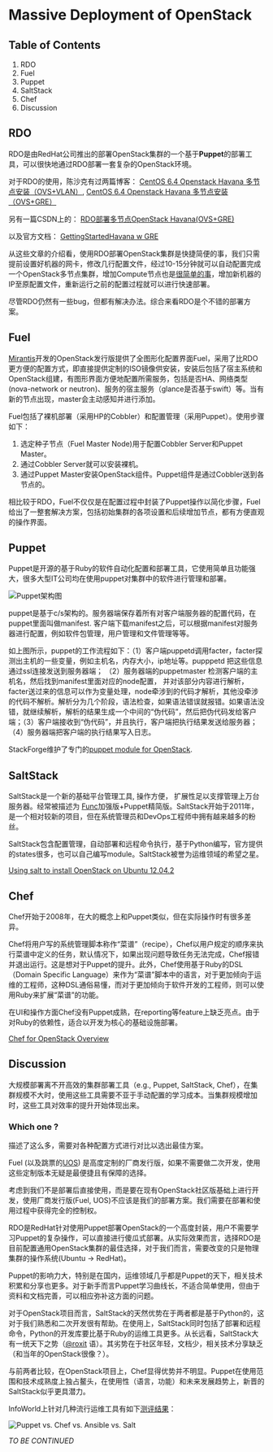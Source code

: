 Massive Deployment of OpenStack
===============================

Table of Contents
-----------------

1. RDO
2. Fuel
2. Puppet
2. SaltStack
3. Chef
4. Discussion

RDO
---

RDO是由RedHat公司推出的部署OpenStack集群的一个基于**Puppet**的部署工具，可以很快地通过RDO部署一套复杂的OpenStack环境。

对于RDO的使用，陈沙克有过两篇博客：
[CentOS 6.4 Openstack Havana 多节点安装（OVS+VLAN）](http://www.chenshake.com/centos-6-4-openstack-havana-multinode-installation/), 
[CentOS 6.4 Openstack Havana 多节点安装（OVS+GRE）](http://www.chenshake.com/how-node-installation-centos-6-4-openstack-havana-ovsgre/)

另有一篇CSDN上的： 
[RDO部署多节点OpenStack Havana(OVS+GRE)](http://blog.csdn.net/tiger435/article/details/16844155)

以及官方文档： 
[GettingStartedHavana w GRE](http://openstack.redhat.com/GettingStartedHavana_w_GRE)

从这些文章的介绍看，使用RDO部署OpenStack集群是快捷简便的事，我们只需提前设置好机器的网卡，修改几行配置文件，经过10-15分钟就可以自动配置完成一个OpenStack多节点集群，增加Compute节点也是[很简单的事](http://openstack.redhat.com/Adding_a_compute_node)，增加新机器的IP至原配置文件，重新运行之前的配置过程就可以进行快速部署。

尽管RDO仍然有一些bug，但都有解决办法。综合来看RDO是个不错的部署方案。

Fuel
----

[Mirantis](http://www.mirantis.com/)开发的OpenStack发行版提供了全图形化配置界面Fuel，采用了比RDO更方便的配置方式，即直接提供定制的ISO镜像供安装，安装后包括了宿主系统和OpenStack组建，有图形界面方便地配置所需服务，包括是否HA、网络类型(nova-network or neutron)、服务的宿主服务（glance是否基于swift）等。当有新的节点出现，master会主动感知并进行添加。

Fuel包括了裸机部署（采用HP的Cobbler）和配置管理（采用Puppet）。使用步骤如下：

1. 选定种子节点（Fuel Master Node)用于配置Cobbler Server和Puppet Master。
2. 通过Cobbler Server就可以安装裸机。
3. 通过Puppet Master安装OpenStack组件。Puppet组件是通过Cobbler送到各节点的。

相比较于RDO，Fuel不仅仅是在配置过程中封装了Puppet操作以简化步骤，Fuel给出了一整套解决方案，包括初始集群的各项设置和后续增加节点，都有方便直观的操作界面。


Puppet
------

Puppet是开源的基于Ruby的软件自动化配置和部署工具，它使用简单且功能强大，很多大型IT公司均在使用puppet对集群中的软件进行管理和部署。

![Puppet架构图](http://dongxicheng.org/wp-content/uploads/2011/05/infrastructure.jpg)

puppet是基于c/s架构的。服务器端保存着所有对客户端服务器的配置代码，在puppet里面叫做manifest. 客户端下载manifest之后，可以根据manifest对服务器进行配置，例如软件包管理，用户管理和文件管理等等。

如上图所示，puppet的工作流程如下：（1）客户端puppetd调用facter，facter探测出主机的一些变量，例如主机名，内存大小，ip地址等。pupppetd 把这些信息通过ssl连接发送到服务器端； （2）服务器端的puppetmaster 检测客户端的主机名，然后找到manifest里面对应的node配置， 并对该部分内容进行解析，facter送过来的信息可以作为变量处理，node牵涉到的代码才解析，其他没牵涉的代码不解析。解析分为几个阶段，语法检查，如果语法错误就报错。如果语法没错，就继续解析，解析的结果生成一个中间的“伪代码”，然后把伪代码发给客户端；（3）客户端接收到“伪代码”，并且执行，客户端把执行结果发送给服务器；（4）服务器端把客户端的执行结果写入日志。

StackForge维护了专门的[puppet module for OpenStack](https://wiki.openstack.org/wiki/Puppet-openstack).

SaltStack
---------

SaltStack是一个新的基础平台管理工具, 操作方便， 扩展性足以支撑管理上万台服务器。经常被描述为 [Func](https://fedorahosted.org/func/)加强版+Puppet精简版。SaltStack开始于2011年，是一个相对较新的项目，但在系统管理员和DevOps工程师中拥有越来越多的粉丝。

SaltStack包含配置管理，自动部署和远程命令执行，基于Python编写，官方提供的states很多，也可以自己编写module。SaltStack被誉为运维领域的希望之星。

[Using salt to install OpenStack on Ubuntu 12.04.2](https://github.com/EntropyWorks/salt-openstack)

Chef
----

Chef开始于2008年，在大的概念上和Puppet类似，但在实际操作时有很多差异。

Chef将用户写的系统管理脚本称作“菜谱”（recipe），Chef以用户规定的顺序来执行菜谱中定义的任务，默认情况下，如果出现问题导致任务无法完成，Chef报错并退出运行。这是想对于Puppet的提升。此外，Chef使用基于Ruby的DSL（Domain Specific Language）来作为“菜谱”脚本中的语言，对于更加倾向于运维的工程师，这种DSL通俗易懂，而对于更加倾向于软件开发的工程师，则可以使用Ruby来扩展“菜谱”的功能。

在UI和操作方面Chef没有Puppet成熟，在reporting等feature上缺乏亮点。由于对Ruby的依赖性，适合以开发为核心的基础设施部署。

[Chef for OpenStack Overview](https://www.openstack.org/summit/portland-2013/session-videos/presentation/chef-for-openstack-overview/)

Discussion
----------

大规模部署离不开高效的集群部署工具（e.g., Puppet, SaltStack, Chef），在集群规模不大时，使用这些工具需要不亚于手动配置的学习成本。当集群规模增加时，这些工具对效率的提升开始体现出来。

### Which one ?

描述了这么多，需要对各种配置方式进行对比以选出最佳方案。

Fuel (以及跳票的[UOS](http://www.ustack.com/product/)) 是高度定制的厂商发行版，如果不需要做二次开发，使用这些定制版本无疑是最便捷且有保障的选择。

考虑到我们不是部署后直接使用，而是要在现有OpenStack社区版基础上进行开发，使用厂商发行版(Fuel, UOS)不应该是我们的部署方案。我们需要在部署和使用过程中获得完全的控制权。

RDO是RedHat针对使用Puppet部署OpenStack的一个高度封装，用户不需要学习Puppet的复杂操作，可以直接进行傻瓜式部署。从实际效果而言，选择RDO是目前配置通用OpenStack集群的最佳选择，对于我们而言，需要改变的只是物理集群的操作系统(Ubuntu -> RedHat)。

Puppet的影响力大，特别是在国内，运维领域几乎都是Puppet的天下，相关技术积累和分享也更多。对于新手而言Puppet学习曲线长，不适合简单使用，但由于资料和文档完善，可以相应弥补这方面的问题。

对于OpenStack项目而言，SaltStack的天然优势在于两者都是基于Python的，这对于我们熟悉和二次开发很有帮助。在使用上，SaltStack同时包括了部署和远程命令，Python的开发库要比基于Ruby的运维工具更多。从长远看，SaltStack大有一统天下之势（[@roxit](http://weibo.com/srox) 语）。其劣势在于社区年轻，文档少，相关技术分享缺乏（和当年的OpenStack很像？）。

与前两者比较，在OpenStack项目上，Chef显得优势并不明显。Puppet在使用范围和技术成熟度上独占鳌头，在使用性（语言，功能）和未来发展趋势上，新晋的SaltStack似乎更具潜力。

InfoWorld上针对几种流行运维工具有如下[测评结果](http://www.infoworld.com/d/data-center/review-puppet-vs-chef-vs-ansible-vs-salt-231308)：

![Puppet vs. Chef vs. Ansible vs. Salt](http://i57.tinypic.com/28ai8nr.png)


*TO BE CONTINUED*

